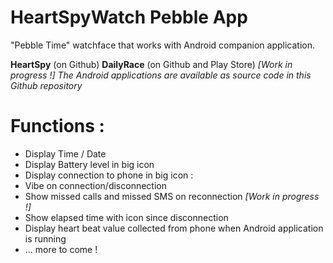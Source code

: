 # HeartSpyWatch Pebble App
"Pebble Time" watchface that works with Android companion application.

**HeartSpy** (on Github)
**DailyRace** (on Github and Play Store) _[Work in progress !]_
_The  Android applications are available as source code in this Github repository_ 

Functions :
=========
* Display Time / Date 
* Display Battery level in big icon
* Display connection to phone in big icon :
 * Vibe on connection/disconnection
 * Show missed calls and missed SMS on reconnection _[Work in progress !]_
 * Show elapsed time with icon since disconnection
* Display heart beat value collected from phone when Android  application is running
* ... more to come ! 

